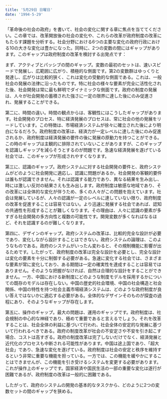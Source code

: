 ```yaml
---
title: '5月29日 日曜日'
date: '1994-5-29'
---
```


「革命後の社会の政府」を書いて、社会の変化に関する章に焦点を当ててください。この章では、改革開放後の社会の変化や、これらの改革が政府制度の改革にもたらす課題を分析する。社会分野における6つの主要な変化の政府行政における10の大きな変化は豊かになった。同時に、2つの変数の間にはギャップがあります。このギャップは政府制度の改革を検討する出発点です：

まず、アクティブとパッシブの間のギャップ。変数の最初のセットは、速いスピードで発展し、広範囲に広がり、積極的な側面です。第2の変数群はゆっくりと発達し、広がりは比較的狭く、これは変化の受動的な側面である。これは、一般社会の発展の法律に沿ったものです。特に社会の様々な要素が完全に活性化された後、社会開発は常に最も鮮明でダイナミックな側面です。政府の制度の発展は、人々が社会開発の蓄積された強さに一定の限界に達した後にのみ促進され、発展することができる。

第二に、時間の違い。時間の観点からは、客観性にはこうしたギャップがあります。社会開発のプロセス、特に経済発展のプロセスは、常に社会の他の発展をリードしています。この特徴は、市場経済システムが徐々に確立された後により明白になるだろう。政府制度の改革は、経済力が一定レベルに達した後にのみ促進されるか、政府制度は経済発展の要件の後に発展の原動力を持つことができる。この時のギャップは主観的に排除されていないことがありますが、このギャップを認識しギャップを減らそうとするのが問題です。急速な経済発展を遂げている社会では、このギャップが形成されやすくなります。

第三に、認識のギャップ。政府システムに対する社会開発の要件と、政府システムがどのように社会開発に適応し、認識に問題があるか。社会開発の客観的要件は誰もが認識できません。それは認識する能力であり、異なる結果を生み出し、時には激しい反対の結果さえも生み出します。政府制度は敏感な地域であり、その改革には全体的な変化が伴うため、多くの人々がこの問題を抱えています。社会は発展しているが、人々の認識が一定のレベルに達していない限り、政府制度の改革を促進することは容易ではない。より迅速に発展する社会であれば、認知の共通性を形成することが難しくなります。その理由は、人々に認識の要素が多すぎる社会開発の多方向性と複数の可能性です。開発変数が多くなればなるほど、それを認識するのが難しくなります。

第四に、デザインのギャップ。政府システムの改革は、比較的完全な設計が必要であり、変化しながら設計することはできない。政府システムの論理は、このようなものである。政府のシステムがいったん変わると、その規制機能に影響が出るためです。したがって、政府制度の改革は完全な設計を必要とし、完全な設計は変化の要素を十分に制御する必要がある。急速に変化する社会では、さまざまな要素が常に変化しており、ある期間は一定の確実性を達成することは容易ではありません。そのような把握がなければ、自然は合理的な設計をすることができません。一方、中国における新制度にどのような制度モデルを採用するかについての既存のモデルは存在しない。中国の歴史的社会環境、中国の社会構造と社会関係、中国の特性を持つ社会主義市場経済システムは、どのような政府制度が良い答えではないかに適応する必要がある。全体的なデザインそのものが探査の過程にあり、そのようなギャップが存在します。

第五に、操作のギャップ。最大の問題は、運用のギャップです。政府制度は、社会規制の中心的な神経であり、極めて重要であると言えるでしょう。それを改革することは、社会全体の利益に基づいて行われ、社会全体の安定的な発展に基づいて行われるべきである。政府の制度改革が社会の不安定さや不安を引き起こす場合、コストは高すぎる。政府の制度改革は完了しないだけでなく、経済発展と近代化のプロセスも中断される可能性があります。中国は途上国であり、「超大社会」であり、急速な変化を遂げている。政府制度は社会の安定と秩序を維持するという非常に重要な機能を担っている。一方では、この機能を緩やかにすることはできませんが、この機能を引き受けるシステムを変更する必要があります。これが操作上のギャップです。国家経済や国民生活の一部の重要な変化は遂行が困難であるが、政府制度の改革は一般的に困難である。

したがって、政府のシステムの開発の基本的なタスクから、どのように2つの変数セットの間のギャップを狭める。

